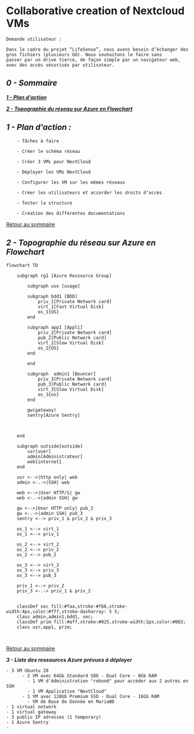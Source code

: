 # Collaborative creation of Nextcloud VMs

    Demande utilisateur :

    Dans le cadre du projet “LifeSense”, nous avons besoin d’échanger des gros fichiers (plusieurs GO). Nous souhaitons le faire sans 
    passer par un drive tierce, de façon simple par un navigateur web, avec des accès sécurisés par utilisateur.

## ***0 - Sommaire<a name="home"></a>***

***[1 - Plan d'action](#Actplan)***

***[2 - Topographie du réseau sur Azure en Flowchart](#NetFlo)***


## ***1 - Plan d'action :<a name="Actplan"></a>***

        - Tâches à faire  
 
        - Créer le schéma réseau 

        - Créer 3 VMs pour NextCloud  

        - Déployer les VMs NextCloud 
 
        - Configurer les VM sur les mêmes réseaux
 
        - Créer les utilisateurs et accorder les droits d’accès
 
        - Tester la structure 
 
        - Création des différentes documentations


[Retour au sommaire](#home)



## ***2 - Topographie du réseau sur Azure en Flowchart***<a name="NetFlo"></a>

```mermaid
flowchart TD

    subgraph rg1 [Azure Ressource Group]
        
        subgraph use [usage]

        subgraph bdd1 [BDD]
            priv_1[Private Network card]
            virt_1[Fast Virtual Disk]
            os_1{OS}
        end
        
        subgraph app1 [Appli]
            priv_2[Private Network card]
            pub_2[Public Network card]
            virt_2[Slow Virtual Disk]
            os_2{OS}
        end

        end

        subgraph  admin1 [Bouncer]
            priv_3[Private Network card]
            pub_3[Public Network card]
            virt_3[Slow Virtual Disk]
            os_3{os}
        end

        gw(gateway)
        sentry[Azure Sentry]

        

    end
    
    subgraph outside[outside]
        usr[user]
        admin[Administrateur]
        web{internet}
    end

    usr <-->|http only| web
    admin <-.->|SSH| web
    
    web <-->|User HTTP/S| gw
    web <-.->|admin SSH| gw
    
    gw <-->|User HTTP only| pub_2
    gw <-.->|admin SSH| pub_3
    sentry <--> priv_1 & priv_2 & priv_3
    
    os_1 <--> virt_1
    os_1 <--> priv_1
    
    os_2 <--> virt_2
    os_2 <--> priv_2
    os_2 <--> pub_2

    os_3 <--> virt_3
    os_3 <--> priv_3
    os_3 <--> pub_3

    priv_1 <--> priv_2
    priv_3 <-.-> priv_1 & priv_2
    

    classDef sec fill:#faa,stroke:#f66,stroke-width:4px,color:#fff,stroke-dasharray: 5 5;
    class admin,admin1,bdd1, sec;
    classDef prim fill:#aff,stroke:#025,stroke-width:2px,color:#003;
    class usr,app1, prim;



```

[Retour au sommaire](#home)


***3 - Liste des ressources Azure prévues à déployer***<a name=List></a>

    - 3 VM Ubuntu 20
          - 2 VM avec 64Gb Standard SDD - Dual Core - 8Gb RAM
            - 1 VM d'Administration "rebond" pour accéder aux 2 autres en SSH
            - 1 VM Applicative "NextCloud"
          - 1 VM avec 128Gb Premium SSD - Dual Core - 16Gb RAM
            - VM de Base de Donnée en MariaBD
    - 1 virtual network
    - 1 virtual gateway
    - 3 public IP adresses (1 temporary)
    - 1 Azure Sentry
    - 









